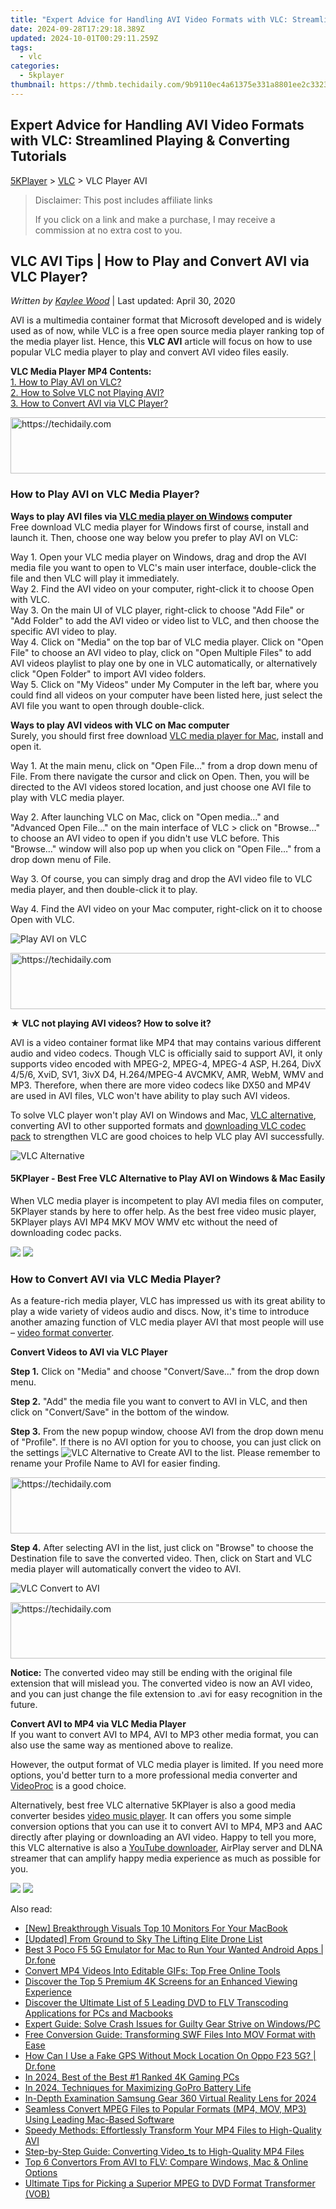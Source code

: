 ```yaml
---
title: "Expert Advice for Handling AVI Video Formats with VLC: Streamlined Playing & Converting Tutorials"
date: 2024-09-28T17:29:18.389Z
updated: 2024-10-01T00:29:11.259Z
tags:
  - vlc
categories:
  - 5kplayer
thumbnail: https://thmb.techidaily.com/9b9110ec4a61375e331a8801ee2c3323c1b29e5d640a76c9d9df4c625ff11a27.jpg
---
```


## Expert Advice for Handling AVI Video Formats with VLC: Streamlined Playing & Converting Tutorials

[5KPlayer](https://tools.techidaily.com/5kplayer/products/) \> [VLC](https://tools.techidaily.com/5kplayer/products/) \> VLC Player AVI

>  Disclaimer: This post includes affiliate links
>
>  If you click on a link and make a purchase, I may receive a commission at no extra cost to you.
>

## VLC AVI Tips | How to Play and Convert AVI via VLC Player?

 _Written by [Kaylee Wood](https://www.quora.com/profile/Amanda-Hu-21)_ | Last updated: April 30, 2020 

AVI is a multimedia container format that Microsoft developed and is widely used as of now, while VLC is a free open source media player ranking top of the media player list. Hence, this **VLC AVI** article will focus on how to use popular VLC media player to play and convert AVI video files easily.

**VLC Media Player MP4 Contents:**  
[1\. How to Play AVI on VLC?](https://tools.techidaily.com/5kplayer/products/)   
[2\. How to Solve VLC not Playing AVI?](https://tools.techidaily.com/5kplayer/products/)  
[3\. How to Convert AVI via VLC Player?](https://tools.techidaily.com/5kplayer/products/)

<!-- affiliate ads begin -->
<a href="https://appsumo.8odi.net/c/5597632/2130869/7443" target="_top" id="2130869">
  <img src="//a.impactradius-go.com/display-ad/7443-2130869" border="0" alt="https://techidaily.com" width="600" height="90"/>
</a>
<img height="0" width="0" src="https://appsumo.8odi.net/i/5597632/2130869/7443" style="position:absolute;visibility:hidden;" border="0" />
<!-- affiliate ads end -->

### How to Play AVI on VLC Media Player?

**Ways to play AVI files via [VLC media player on Windows](https://tools.techidaily.com/5kplayer/video-music-player/) computer**  
 Free download VLC media player for Windows first of course, install and launch it. Then, choose one way below you prefer to play AVI on VLC:

Way 1\. Open your VLC media player on Windows, drag and drop the AVI media file you want to open to VLC's main user interface, double-click the file and then VLC will play it immediately.  
 Way 2\. Find the AVI video on your computer, right-click it to choose Open with VLC.  
 Way 3\. On the main UI of VLC player, right-click to choose "Add File" or "Add Folder" to add the AVI video or video list to VLC, and then choose the specific AVI video to play.  
 Way 4\. Click on "Media" on the top bar of VLC media player. Click on "Open File" to choose an AVI video to play, click on "Open Multiple Files" to add AVI videos playlist to play one by one in VLC automatically, or alternatively click "Open Folder" to import AVI video folders.  
 Way 5\. Click on "My Videos" under My Computer in the left bar, where you could find all videos on your computer have been listed here, just select the AVI file you want to open through double-click.

**Ways to play AVI videos with VLC on Mac computer**  
 Surely, you should first free download [VLC media player for Mac](https://tools.techidaily.com/5kplayer/video-music-player/), install and open it.

Way 1\. At the main menu, click on "Open File…" from a drop down menu of File. From there navigate the cursor and click on Open. Then, you will be directed to the AVI videos stored location, and just choose one AVI file to play with VLC media player.

Way 2\. After launching VLC on Mac, click on "Open media…" and "Advanced Open File…" on the main interface of VLC > click on "Browse…" to choose an AVI video to open if you didn't use VLC before. This "Browse…" window will also pop up when you click on "Open File…" from a drop down menu of File.

Way 3\. Of course, you can simply drag and drop the AVI video file to VLC media player, and then double-click it to play.

Way 4\. Find the AVI video on your Mac computer, right-click on it to choose Open with VLC.

![Play AVI on VLC](https://www.5kplayer.com/vlc/img/play-avi-on-vlc.jpg) 

<!-- affiliate ads begin -->
<a href="https://aligracehair.sjv.io/c/5597632/2006946/19272" target="_top" id="2006946">
  <img src="//a.impactradius-go.com/display-ad/19272-2006946" border="0" alt="https://techidaily.com" width="728" height="90"/>
</a>
<img height="0" width="0" src="https://aligracehair.sjv.io/i/5597632/2006946/19272" style="position:absolute;visibility:hidden;" border="0" />
<!-- affiliate ads end -->

**★ VLC not playing AVI videos? How to solve it?**

AVI is a video container format like MP4 that may contains various different audio and video codecs. Though VLC is officially said to support AVI, it only supports video encoded with MPEG-2, MPEG-4, MPEG-4 ASP, H.264, DivX 4/5/6, XviD, SV1, 3ivX D4, H.264/MPEG-4 AVCMKV, AMR, WebM, WMV and MP3\. Therefore, when there are more video codecs like DX50 and MP4V are used in AVI files, VLC won't have ability to play such AVI videos.

To solve VLC player won't play AVI on Windows and Mac, [VLC alternative](https://tools.techidaily.com/5kplayer/video-music-player/), converting AVI to other supported formats and [downloading VLC codec pack](https://tools.techidaily.com/5kplayer/video-music-player/) to strengthen VLC are good choices to help VLC play AVI successfully.

![VLC Alternative](https://www.5kplayer.com/vlc/../video-music-player/img/5kplayer-icon-1202-1.png)

#### 5KPlayer - Best Free VLC Alternative to Play AVI on Windows & Mac Easily

When VLC media player is incompetent to play AVI media files on computer, 5KPlayer stands by here to offer help. As the best free video music player, 5KPlayer plays AVI MP4 MKV MOV WMV etc without the need of downloading codec packs.

[![](https://www.5kplayer.com/vlc/../button/freedownwhitewin.png)](https://tools.techidaily.com/5kplayer/products/) [![](https://www.5kplayer.com/vlc/../button/freedownbackmac.png)](https://tools.techidaily.com/5kplayer/products/) 

### How to Convert AVI via VLC Media Player?

As a feature-rich media player, VLC has impressed us with its great ability to play a wide variety of videos audio and discs. Now, it's time to introduce another amazing function of VLC media player AVI that most people will use – [video format converter](https://tools.techidaily.com/5kplayer/youtube-download/).

**Convert Videos to AVI via VLC Player**

**Step 1.** Click on "Media" and choose "Convert/Save…" from the drop down menu.

**Step 2.** "Add" the media file you want to convert to AVI in VLC, and then click on "Convert/Save" in the bottom of the window.

**Step 3.** From the new popup window, choose AVI from the drop down menu of "Profile". If there is no AVI option for you to choose, you can just click on the settings ![VLC Alternative](https://www.5kplayer.com/vlc/img/vlc-format-settings-icon.jpg) to Create AVI to the list. Please remember to rename your Profile Name to AVI for easier finding.

<!-- affiliate ads begin -->
<a href="https://ephamedtechinc.pxf.io/c/5597632/2137208/26400" target="_top" id="2137208">
  <img src="//a.impactradius-go.com/display-ad/26400-2137208" border="0" alt="https://techidaily.com" width="728" height="90"/>
</a>
<img height="0" width="0" src="https://ephamedtechinc.pxf.io/i/5597632/2137208/26400" style="position:absolute;visibility:hidden;" border="0" />
<!-- affiliate ads end -->

**Step 4.** After selecting AVI in the list, just click on "Browse" to choose the Destination file to save the converted video. Then, click on Start and VLC media player will automatically convert the video to AVI.

![VLC Convert to AVI](https://www.5kplayer.com/vlc/img/vlc-convert-to-avi.jpg) 

<!-- affiliate ads begin -->
<a href="https://versadesk.pxf.io/c/5597632/1815679/21290" target="_top" id="1815679">
  <img src="//a.impactradius-go.com/display-ad/21290-1815679" border="0" alt="https://techidaily.com" width="728" height="90"/>
</a>
<img height="0" width="0" src="https://versadesk.pxf.io/i/5597632/1815679/21290" style="position:absolute;visibility:hidden;" border="0" />
<!-- affiliate ads end -->

**Notice:** The converted video may still be ending with the original file extension that will mislead you. The converted video is now an AVI video, and you can just change the file extension to .avi for easy recognition in the future.

**Convert AVI to MP4 via VLC Media Player**  
 If you want to convert AVI to MP4, AVI to MP3 other media format, you can also use the same way as mentioned above to realize.

However, the output format of VLC media player is limited. If you need more options, you'd better turn to a more professional media converter and [VideoProc](https://www.videoproc.com/) is a good choice.

Alternatively, best free VLC alternative 5KPlayer is also a good media converter besides [video music player](https://tools.techidaily.com/5kplayer/video-music-player/). It can offers you some simple conversion options that you can use it to convert AVI to MP4, MP3 and AAC directly after playing or downloading an AVI video. Happy to tell you more, this VLC alternative is also a [YouTube downloader](https://tools.techidaily.com/5kplayer/youtube-download/), AirPlay server and DLNA streamer that can amplify happy media experience as much as possible for you.

[![](https://www.5kplayer.com/vlc/../button/freedownwhitewin.png)](https://tools.techidaily.com/5kplayer/products/) [![](https://www.5kplayer.com/vlc/../button/freedownbackmac.png)](https://tools.techidaily.com/5kplayer/products/)

<ins class="adsbygoogle"
     style="display:block"
     data-ad-format="autorelaxed"
     data-ad-client="ca-pub-7571918770474297"
     data-ad-slot="1223367746"></ins>

<ins class="adsbygoogle"
     style="display:block"
     data-ad-client="ca-pub-7571918770474297"
     data-ad-slot="8358498916"
     data-ad-format="auto"
     data-full-width-responsive="true"></ins>

<span class="atpl-alsoreadstyle">Also read:</span>
<div><ul>
<li><a href="https://fox-cloud.techidaily.com/new-breakthrough-visuals-top-10-monitors-for-your-macbook/"><u>[New] Breakthrough Visuals Top 10 Monitors For Your MacBook</u></a></li>
<li><a href="https://article-helps.techidaily.com/updated-from-ground-to-sky-the-lifting-elite-drone-list/"><u>[Updated] From Ground to Sky The Lifting Elite Drone List</u></a></li>
<li><a href="https://screen-mirror.techidaily.com/best-3-poco-f5-5g-emulator-for-mac-to-run-your-wanted-android-apps-drfone-by-drfone-android/"><u>Best 3 Poco F5 5G Emulator for Mac to Run Your Wanted Android Apps | Dr.fone</u></a></li>
<li><a href="https://media-tips.techidaily.com/convert-mp4-videos-into-editable-gifs-top-free-online-tools/"><u>Convert MP4 Videos Into Editable GIFs: Top Free Online Tools</u></a></li>
<li><a href="https://media-tips.techidaily.com/1723620235391-discover-the-top-5-premium-4k-screens-for-an-enhanced-viewing-experience/"><u>Discover the Top 5 Premium 4K Screens for an Enhanced Viewing Experience</u></a></li>
<li><a href="https://media-tips.techidaily.com/discover-the-ultimate-list-of-5-leading-dvd-to-flv-transcoding-applications-for-pcs-and-macbooks/"><u>Discover the Ultimate List of 5 Leading DVD to FLV Transcoding Applications for PCs and Macbooks</u></a></li>
<li><a href="https://win-answers.techidaily.com/expert-guide-solve-crash-issues-for-guilty-gear-strive-on-windowspc/"><u>Expert Guide: Solve Crash Issues for Guilty Gear Strive on Windows/PC</u></a></li>
<li><a href="https://media-tips.techidaily.com/free-conversion-guide-transforming-swf-files-into-mov-format-with-ease/"><u>Free Conversion Guide: Transforming SWF Files Into MOV Format with Ease</u></a></li>
<li><a href="https://fake-location.techidaily.com/how-can-i-use-a-fake-gps-without-mock-location-on-oppo-f23-5g-drfone-by-drfone-virtual-android/"><u>How Can I Use a Fake GPS Without Mock Location On Oppo F23 5G? | Dr.fone</u></a></li>
<li><a href="https://extra-resources.techidaily.com/in-2024-best-of-the-best-1-ranked-4k-gaming-pcs/"><u>In 2024, Best of the Best #1 Ranked 4K Gaming PCs</u></a></li>
<li><a href="https://some-approaches.techidaily.com/in-2024-techniques-for-maximizing-gopro-battery-life/"><u>In 2024, Techniques for Maximizing GoPro Battery Life</u></a></li>
<li><a href="https://some-techniques.techidaily.com/in-depth-examination-samsung-gear-360-virtual-reality-lens-for-2024/"><u>In-Depth Examination Samsung Gear 360 Virtual Reality Lens for 2024</u></a></li>
<li><a href="https://media-tips.techidaily.com/seamless-convert-mpeg-files-to-popular-formats-mp4-mov-mp3-using-leading-mac-based-software/"><u>Seamless Convert MPEG Files to Popular Formats (MP4, MOV, MP3) Using Leading Mac-Based Software</u></a></li>
<li><a href="https://media-tips.techidaily.com/speedy-methods-effortlessly-transform-your-mp4-files-to-high-quality-avi/"><u>Speedy Methods: Effortlessly Transform Your MP4 Files to High-Quality AVI</u></a></li>
<li><a href="https://tech-revival.techidaily.com/step-by-step-guide-converting-videots-to-high-quality-mp4-files/"><u>Step-by-Step Guide: Converting Video_ts to High-Quality MP4 Files</u></a></li>
<li><a href="https://media-tips.techidaily.com/top-6-convertors-from-avi-to-flv-compare-windows-mac-and-online-options/"><u>Top 6 Convertors From AVI to FLV: Compare Windows, Mac & Online Options</u></a></li>
<li><a href="https://media-tips.techidaily.com/ultimate-tips-for-picking-a-superior-mpeg-to-dvd-format-transformer-vob/"><u>Ultimate Tips for Picking a Superior MPEG to DVD Format Transformer (VOB)</u></a></li>
</ul></div>

